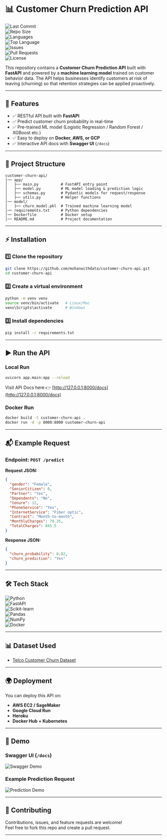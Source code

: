 # 📊 Customer Churn Prediction API  

![Last Commit](https://img.shields.io/github/last-commit/mohanwithdata/customer-churn-api)  
![Repo Size](https://img.shields.io/github/repo-size/mohanwithdata/customer-churn-api)  
![Languages](https://img.shields.io/github/languages/count/mohanwithdata/customer-churn-api)  
![Top Language](https://img.shields.io/github/languages/top/mohanwithdata/customer-churn-api)  
![Issues](https://img.shields.io/github/issues/mohanwithdata/customer-churn-api)  
![Pull Requests](https://img.shields.io/github/issues-pr/mohanwithdata/customer-churn-api)  
![License](https://img.shields.io/github/license/mohanwithdata/customer-churn-api)  

This repository contains a **Customer Churn Prediction API** built with **FastAPI** and powered by a **machine learning model** trained on customer behavior data. The API helps businesses identify customers at risk of leaving (churning) so that retention strategies can be applied proactively.  

---

## 🚀 Features  
- ✅ RESTful API built with **FastAPI**  
- ✅ Predict customer churn probability in real-time  
- ✅ Pre-trained ML model (Logistic Regression / Random Forest / XGBoost etc.)  
- ✅ Easy to deploy on **Docker, AWS, or GCP**  
- ✅ Interactive API docs with **Swagger UI** (`/docs`)  

---

## 📂 Project Structure  

```
customer-churn-api/
│── app/
│   ├── main.py          # FastAPI entry point  
│   ├── model.py         # ML model loading & prediction logic  
│   ├── schemas.py       # Pydantic models for request/response  
│   ├── utils.py         # Helper functions  
│── model/
│   ├── churn_model.pkl  # Trained machine learning model  
│── requirements.txt     # Python dependencies  
│── Dockerfile           # Docker setup  
│── README.md            # Project documentation  
```

---

## ⚡ Installation  

### 1️⃣ Clone the repository  
```bash
git clone https://github.com/mohanwithdata/customer-churn-api.git
cd customer-churn-api
```

### 2️⃣ Create a virtual environment  
```bash
python -m venv venv
source venv/bin/activate   # Linux/Mac
venv\Scripts\activate      # Windows
```

### 3️⃣ Install dependencies  
```bash
pip install -r requirements.txt
```

---

## ▶️ Run the API  

### Local Run  
```bash
uvicorn app.main:app --reload
```

Visit API Docs here 👉 [http://127.0.0.1:8000/docs](http://127.0.0.1:8000/docs)  

### Docker Run  
```bash
docker build -t customer-churn-api .
docker run -d -p 8000:8000 customer-churn-api
```

---

## 📬 Example Request  

### Endpoint: `POST /predict`  

**Request JSON:**  
```json
{
  "gender": "Female",
  "SeniorCitizen": 0,
  "Partner": "Yes",
  "Dependents": "No",
  "tenure": 12,
  "PhoneService": "Yes",
  "InternetService": "Fiber optic",
  "Contract": "Month-to-month",
  "MonthlyCharges": 70.35,
  "TotalCharges": 845.5
}
```

**Response JSON:**  
```json
{
  "churn_probability": 0.82,
  "churn_prediction": "Yes"
}
```

---

## 🛠 Tech Stack  

![Python](https://img.shields.io/badge/Python-3776AB?style=for-the-badge&logo=python&logoColor=white)  
![FastAPI](https://img.shields.io/badge/FastAPI-009688?style=for-the-badge&logo=fastapi&logoColor=white)  
![Scikit-learn](https://img.shields.io/badge/Scikit--learn-F7931E?style=for-the-badge&logo=scikitlearn&logoColor=white)  
![Pandas](https://img.shields.io/badge/Pandas-150458?style=for-the-badge&logo=pandas&logoColor=white)  
![NumPy](https://img.shields.io/badge/Numpy-013243?style=for-the-badge&logo=numpy&logoColor=white)  
![Docker](https://img.shields.io/badge/Docker-2496ED?style=for-the-badge&logo=docker&logoColor=white)  

---

## 📊 Dataset Used  
- [Telco Customer Churn Dataset](https://www.kaggle.com/datasets/blastchar/telco-customer-churn)  

---

## 🌍 Deployment  
You can deploy this API on:  
- **AWS EC2 / SageMaker**  
- **Google Cloud Run**  
- **Heroku**  
- **Docker Hub + Kubernetes**  

---

## 📸 Demo  

### Swagger UI (`/docs`)
![Swagger Demo](https://raw.githubusercontent.com/mohanwithdata/customer-churn-api/main/demo/swagger.png)  

### Example Prediction Request  
![Prediction Demo](https://raw.githubusercontent.com/mohanwithdata/customer-churn-api/main/demo/prediction.png)  

---

## 🤝 Contributing  
Contributions, issues, and feature requests are welcome!  
Feel free to fork this repo and create a pull request.  

--- 
